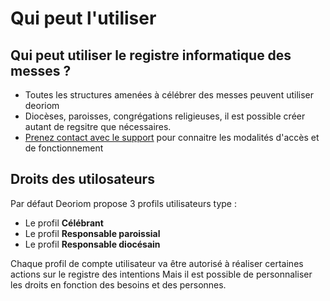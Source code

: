 # Qui peut l'utiliser

## Qui peut utiliser le registre informatique des messes ?
* Toutes les structures amenées à célébrer des messes peuvent utiliser deoriom
* Diocèses, paroisses, congrégations religieuses, il est possible créer autant de regsitre que nécessaires.
* [Prenez contact avec le support](iouz@protonmail.com) pour connaitre les modalités d'accès et de fonctionnement

## Droits des utilosateurs
Par défaut Deoriom propose 3 profils utilisateurs type :
- Le profil **Célébrant** 
- Le profil **Responsable paroissial**
- Le profil **Responsable diocésain**

Chaque profil de compte utilisateur va être autorisé à réaliser certaines actions sur le registre des intentions
Mais il est possible de personnaliser les droits en fonction des besoins et des personnes.